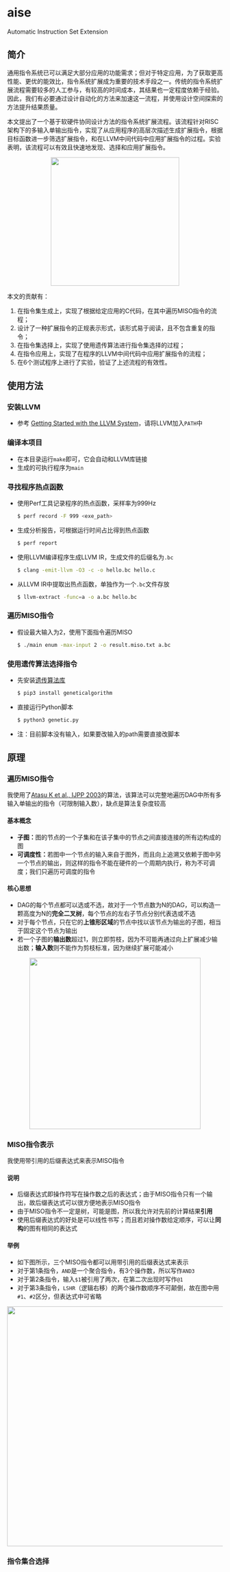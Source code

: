 # aise
Automatic Instruction Set Extension

## 简介
通用指令系统已可以满足大部分应用的功能需求；但对于特定应用，为了获取更高性能、更优的能效比，指令系统扩展成为重要的技术手段之一。传统的指令系统扩展流程需要较多的人工参与，有较高的时间成本，其结果也一定程度依赖于经验。因此，我们有必要通过设计自动化的方法来加速这一流程，并使用设计空间探索的方法提升结果质量。

本文提出了一个基于软硬件协同设计方法的指令系统扩展流程。该流程针对RISC架构下的多输入单输出指令，实现了从应用程序的高层次描述生成扩展指令，根据目标函数进一步筛选扩展指令，和在LLVM中间代码中应用扩展指令的过程。实验表明，该流程可以有效且快速地发现、选择和应用扩展指令。

<p align="center"><img src="https://lshpku.github.io/aise/workflow.svg" width="300"></p>

本文的贡献有：
1. 在指令集生成上，实现了根据给定应用的C代码，在其中遍历MISO指令的流程；
2. 设计了一种扩展指令的正规表示形式，该形式易于阅读，且不包含重复的指令；
3. 在指令集选择上，实现了使用遗传算法进行指令集选择的过程；
4. 在指令应用上，实现了在程序的LLVM中间代码中应用扩展指令的流程；
5. 在6个测试程序上进行了实验，验证了上述流程的有效性。

## 使用方法
### 安装LLVM
* 参考 [Getting Started with the LLVM System](https://llvm.org/docs/GettingStarted.html)，请将LLVM加入`PATH`中

### 编译本项目
* 在本目录运行`make`即可，它会自动和LLVM库链接
* 生成的可执行程序为`main`

### 寻找程序热点函数
* 使用Perf工具记录程序的热点函数，采样率为999Hz
  ```bash
  $ perf record -F 999 <exe_path>
  ```
* 生成分析报告，可根据运行时间占比得到热点函数
  ```bash
  $ perf report
  ```
* 使用LLVM编译程序生成LLVM IR，生成文件的后缀名为`.bc`
  ```bash
  $ clang -emit-llvm -O3 -c -o hello.bc hello.c
  ```
* 从LLVM IR中提取出热点函数，单独作为一个`.bc`文件存放
  ```bash
  $ llvm-extract -func=a -o a.bc hello.bc
  ```

### 遍历MISO指令
* 假设最大输入为2，使用下面指令遍历MISO
  ```bash
  $ ./main enum -max-input 2 -o result.miso.txt a.bc 
  ```

### 使用遗传算法选择指令
* 先安装[遗传算法库](https://pypi.org/project/geneticalgorithm/)
  ```bash
  $ pip3 install geneticalgorithm
  ```
* 直接运行Python脚本
  ```bash
  $ python3 genetic.py
  ```
* 注：目前脚本没有输入，如果要改输入的path需要直接改脚本

## 原理
### 遍历MISO指令
我使用了[Atasu K et al., IJPP 2003](https://infoscience.epfl.ch/record/53109/files/AtasuDec03_AutomaticApplicationSpecificInstructionSetExtensionsUnderMicroarchitecturalConstraints_IJPP.pdf)的算法，该算法可以完整地遍历DAG中所有多输入单输出的指令（可限制输入数），缺点是算法复杂度较高
#### 基本概念
* <b>子图：</b>图的节点的一个子集和在该子集中的节点之间直接连接的所有边构成的图
* <b>可调度性：</b>若图中一个节点的输入来自于图外，而且向上追溯又依赖于图中另一个节点的输出，则这样的指令不能在硬件的一个周期内执行，称为不可调度；我们只遍历可调度的指令
#### 核心思想
* DAG的每个节点都可以选或不选，故对于一个节点数为N的DAG，可以构造一颗高度为N的**完全二叉树**，每个节点的左右子节点分别代表选或不选
* 对于每个节点，只在它的**上锥形区域**的节点中找以该节点为输出的子图，相当于固定这个节点为输出
* 若一个子图的**输出数**超过1，则立即剪枝，因为不可能再通过向上扩展减少输出数；**输入数**则不能作为剪枝标准，因为继续扩展可能减小

<p align="center"><img src="https://lshpku.github.io/aise/atasu03.svg" width="400"></p>

### MISO指令表示
我使用带引用的后缀表达式来表示MISO指令
#### 说明
* 后缀表达式即操作符写在操作数之后的表达式；由于MISO指令只有一个输出，故后缀表达式可以很方便地表示MISO指令
* 由于MISO指令不一定是树，可能是图，所以我允许对先前的计算结果**引用**
* 使用后缀表达式的好处是可以线性书写；而且若对操作数给定顺序，可以让**同构**的图有相同的表达式
#### 举例
* 如下图所示，三个MISO指令都可以用带引用的后缀表达式来表示
* 对于第1条指令，`AND`是一个聚合指令，有3个操作数，所以写作`AND3`
* 对于第2条指令，输入`$1`被引用了两次，在第二次出现时写作`@1`
* 对于第3条指令，`LSHR`（逻辑右移）的两个操作数顺序不可颠倒，故在图中用`#1`、`#2`区分，但表达式中可省略
<p align="center"><img src="https://lshpku.github.io/aise/miso_repr.svg" width="560"></p>


### 指令集合选择
